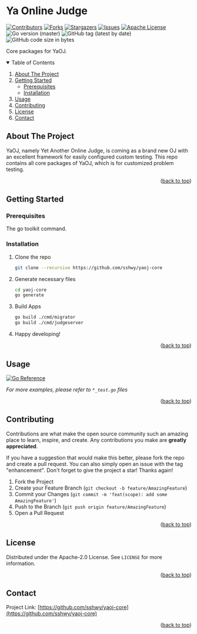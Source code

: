 <div id="top"></div>

# Ya Online Judge

<!--
*** I'm using markdown "reference style" links for readability.
*** Reference links are enclosed in brackets [ ] instead of parentheses ( ).
*** See the bottom of this document for the declaration of the reference variables
*** for contributors-url, forks-url, etc. This is an optional, concise syntax you may use.
*** https://www.markdownguide.org/basic-syntax/#reference-style-links
-->
[![Contributors][contributors-shield]][contributors-url]
[![Forks][forks-shield]][forks-url]
[![Stargazers][stars-shield]][stars-url]
[![Issues][issues-shield]][issues-url]
[![Apache License][license-shield]][license-url]
![Go version (master)][gover-shield]
![GitHub tag (latest by date)][tag-shield]
![GitHub code size in bytes][codesize-shield]



<div align="center">
<!--
  <a href="https://github.com/sshwy/yaoj-core">
    <img src="images/logo.png" alt="Logo" width="80" height="80">
  </a>
-->
</div>

Core packages for YaOJ.

<!-- TABLE OF CONTENTS -->
<details open>
  <summary>Table of Contents</summary>
  <ol>
    <li>
      <a href="#about-the-project">About The Project</a>
    </li>
    <li>
      <a href="#getting-started">Getting Started</a>
      <ul>
        <li><a href="#prerequisites">Prerequisites</a></li>
        <li><a href="#installation">Installation</a></li>
      </ul>
    </li>
    <li><a href="#usage">Usage</a></li>
    <li><a href="#contributing">Contributing</a></li>
    <li><a href="#license">License</a></li>
    <li><a href="#contact">Contact</a></li>
    <!-- <li><a href="#acknowledgments">Acknowledgments</a></li> -->
  </ol>
</details>

## About The Project

YaOJ, namely Yet Another Online Judge, is coming as a brand new OJ with an excellent framework for easily configured custom testing. This repo contains all core packages of YaOJ, which is for customized problem testing.

<p align="right">(<a href="#top">back to top</a>)</p>

## Getting Started

### Prerequisites

The go toolkit command.

### Installation

1. Clone the repo

   ```sh
   git clone --recursive https://github.com/sshwy/yaoj-core
   ```

2. Generate necessary files

   ```sh
   cd yaoj-core
   go generate
   ```
3. Build Apps

   ```sh
   go build ./cmd/migrator
   go build ./cmd/judgeserver
   ```

4. Happy developing!

<p align="right">(<a href="#top">back to top</a>)</p>

## Usage

<a href="https://pkg.go.dev/github.com/sshwy/yaoj-core@master"><img src="https://pkg.go.dev/badge/github.com/sshwy/yaoj-core.svg" alt="Go Reference"></a>

_For more examples, please refer to `*_test.go` files_

<p align="right">(<a href="#top">back to top</a>)</p>

## Contributing

Contributions are what make the open source community such an amazing place to learn, inspire, and create. Any contributions you make are **greatly appreciated**.

If you have a suggestion that would make this better, please fork the repo and create a pull request. You can also simply open an issue with the tag "enhancement".
Don't forget to give the project a star! Thanks again!

1. Fork the Project
2. Create your Feature Branch (`git checkout -b feature/AmazingFeature`)
3. Commit your Changes (`git commit -m 'feat(scope): add some AmazingFeature'`)
4. Push to the Branch (`git push origin feature/AmazingFeature`)
5. Open a Pull Request

<p align="right">(<a href="#top">back to top</a>)</p>

## License

Distributed under the Apache-2.0 License. See `LICENSE` for more information.

<p align="right">(<a href="#top">back to top</a>)</p>

## Contact

Project Link: [https://github.com/sshwy/yaoj-core](https://github.com/sshwy/yaoj-core)

<p align="right">(<a href="#top">back to top</a>)</p>

<!--
## Acknowledgments

* []()
* []()
* []()

<p align="right">(<a href="#top">back to top</a>)</p>
-->

<!-- MARKDOWN LINKS & IMAGES -->
<!-- https://www.markdownguide.org/basic-syntax/#reference-style-links -->
[contributors-shield]: https://img.shields.io/github/contributors/sshwy/yaoj-core.svg
[contributors-url]: https://github.com/sshwy/yaoj-core/graphs/contributors
[forks-shield]: https://img.shields.io/github/forks/sshwy/yaoj-core.svg
[forks-url]: https://github.com/sshwy/yaoj-core/network/members
[stars-shield]: https://img.shields.io/github/stars/sshwy/yaoj-core.svg
[stars-url]: https://github.com/sshwy/yaoj-core/stargazers
[issues-shield]: https://img.shields.io/github/issues/sshwy/yaoj-core.svg
[issues-url]: https://github.com/sshwy/yaoj-core/issues
[license-shield]: https://img.shields.io/github/license/sshwy/yaoj-core.svg
[license-url]: https://github.com/sshwy/yaoj-core/blob/master/LICENSE
[gover-shield]: https://img.shields.io/github/go-mod/go-version/sshwy/yaoj-core/master?filename=go.mod
[tag-shield]: https://img.shields.io/github/v/tag/sshwy/yaoj-core?label=latest%20tag
[codesize-shield]: https://img.shields.io/github/languages/code-size/sshwy/yaoj-core